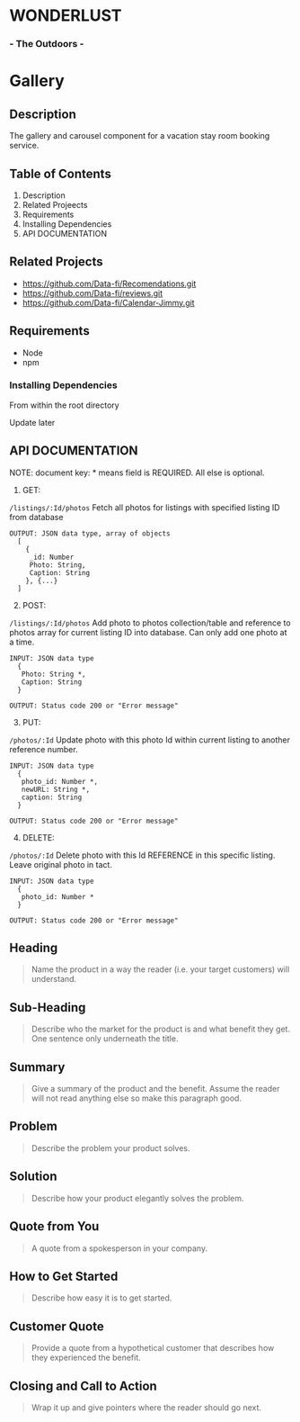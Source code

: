 # WONDERLUST #
### - The Outdoors - ###

<!-- 
> This material was originally posted [here](http://www.quora.com/What-is-Amazons-approach-to-product-development-and-product-management). It is reproduced here for posterities sake.

There is an approach called "working backwards" that is widely used at Amazon. They work backwards from the customer, rather than starting with an idea for a product and trying to bolt customers onto it. While working backwards can be applied to any specific product decision, using this approach is especially important when developing new products or features.

For new initiatives a product manager typically starts by writing an internal press release announcing the finished product. The target audience for the press release is the new/updated product's customers, which can be retail customers or internal users of a tool or technology. Internal press releases are centered around the customer problem, how current solutions (internal or external) fail, and how the new product will blow away existing solutions.

If the benefits listed don't sound very interesting or exciting to customers, then perhaps they're not (and shouldn't be built). Instead, the product manager should keep iterating on the press release until they've come up with benefits that actually sound like benefits. Iterating on a press release is a lot less expensive than iterating on the product itself (and quicker!).

If the press release is more than a page and a half, it is probably too long. Keep it simple. 3-4 sentences for most paragraphs. Cut out the fat. Don't make it into a spec. You can accompany the press release with a FAQ that answers all of the other business or execution questions so the press release can stay focused on what the customer gets. My rule of thumb is that if the press release is hard to write, then the product is probably going to suck. Keep working at it until the outline for each paragraph flows. 

Oh, and I also like to write press-releases in what I call "Oprah-speak" for mainstream consumer products. Imagine you're sitting on Oprah's couch and have just explained the product to her, and then you listen as she explains it to her audience. That's "Oprah-speak", not "Geek-speak".

Once the project moves into development, the press release can be used as a touchstone; a guiding light. The product team can ask themselves, "Are we building what is in the press release?" If they find they're spending time building things that aren't in the press release (overbuilding), they need to ask themselves why. This keeps product development focused on achieving the customer benefits and not building extraneous stuff that takes longer to build, takes resources to maintain, and doesn't provide real customer benefit (at least not enough to warrant inclusion in the press release).
 -->
 # Gallery

## Description
The gallery and carousel component for a vacation stay room booking service. 

## Table of Contents
1. Description
2. Related Projeects
3. Requirements
4. Installing Dependencies
5. API DOCUMENTATION

## Related Projects
  - https://github.com/Data-fi/Recomendations.git
  - https://github.com/Data-fi/reviews.git
  - https://github.com/Data-fi/Calendar-Jimmy.git

## Requirements
- Node 
- npm 

### Installing Dependencies
From within the root directory

Update later

## API DOCUMENTATION
NOTE: document key: * means field is REQUIRED. All else is optional.

1. GET:

`/listings/:Id/photos`
Fetch all photos for listings with specified listing ID from database
``` 
OUTPUT: JSON data type, array of objects
  [
    {
     _id: Number
     Photo: String,
     Caption: String
    }, {...}
  ]
```

2. POST:

`/listings/:Id/photos`
Add photo to photos collection/table and reference to photos array for current listing ID into database. 
Can only add one photo at a time. 

``` 
INPUT: JSON data type
  {
   Photo: String *,
   Caption: String
  }
  
OUTPUT: Status code 200 or "Error message"
```

3. PUT:

`/photos/:Id`
Update photo with this photo Id within current listing to another reference number. 

```
INPUT: JSON data type
  {
   photo_id: Number *, 
   newURL: String *,
   caption: String
  }

OUTPUT: Status code 200 or "Error message"
```

4. DELETE: 

`/photos/:Id`
Delete photo with this Id REFERENCE in this specific listing. Leave original photo in tact. 

```
INPUT: JSON data type
  {
   photo_id: Number *
  }

OUTPUT: Status code 200 or "Error message"
```

## Heading ##
  > Name the product in a way the reader (i.e. your target customers) will understand.

## Sub-Heading ##
  > Describe who the market for the product is and what benefit they get. One sentence only underneath the title.

## Summary ##
  > Give a summary of the product and the benefit. Assume the reader will not read anything else so make this paragraph good.

## Problem ##
  > Describe the problem your product solves.

## Solution ##
  > Describe how your product elegantly solves the problem.

## Quote from You ##
  > A quote from a spokesperson in your company.

## How to Get Started ##
  > Describe how easy it is to get started.

## Customer Quote ##
  > Provide a quote from a hypothetical customer that describes how they experienced the benefit.

## Closing and Call to Action ##
  > Wrap it up and give pointers where the reader should go next.
